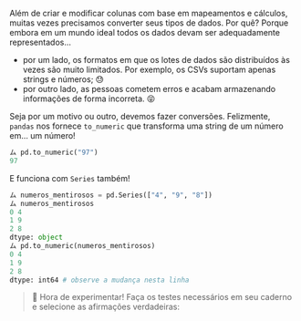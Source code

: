 Além de criar e modificar colunas com base em mapeamentos e cálculos, muitas vezes precisamos converter seus tipos de dados. Por quê? Porque embora em um mundo ideal todos os dados devam ser adequadamente representados...

  * por um lado, os formatos em que os lotes de dados são distribuídos às vezes são muito limitados. Por exemplo, os CSVs suportam apenas strings e números; :sweat:
  * por outro lado, as pessoas cometem erros e acabam armazenando informações de forma incorreta. :stuck_out_tongue_closed_eyes:

Seja por um motivo ou outro, devemos fazer conversões. Felizmente, `pandas` nos fornece `to_numeric` que transforma uma string de um número em... um número!

```python
ム pd.to_numeric("97")
97
```

E funciona com `Series` também!

```python
ム numeros_mentirosos = pd.Series(["4", "9", "8"])
ム numeros_mentirosos
0 4
1 9
2 8
dtype: object
ム pd.to_numeric(numeros_mentirosos)
0 4
1 9
2 8
dtype: int64 # observe a mudança nesta linha
```

> 🧪 Hora de experimentar! Faça os testes necessários em seu caderno e selecione as afirmações verdadeiras:
